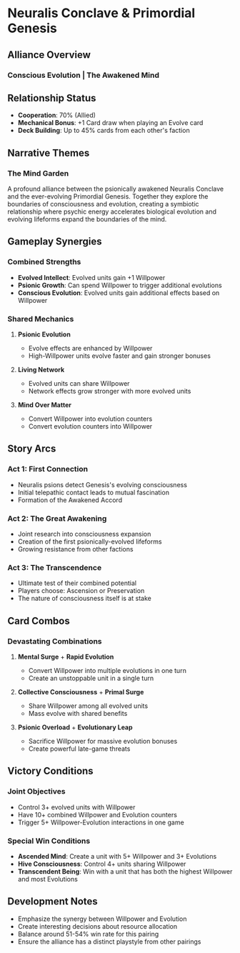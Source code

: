 # Neuralis Conclave & Primordial Genesis

## Alliance Overview

### Conscious Evolution | The Awakened Mind

## Relationship Status

- **Cooperation**: 70% (Allied)
- **Mechanical Bonus**: +1 Card draw when playing an Evolve card
- **Deck Building**: Up to 45% cards from each other's faction

## Narrative Themes

### The Mind Garden

A profound alliance between the psionically awakened Neuralis Conclave and the ever-evolving Primordial Genesis. Together they explore the boundaries of consciousness and evolution, creating a symbiotic relationship where psychic energy accelerates biological evolution and evolving lifeforms expand the boundaries of the mind.

## Gameplay Synergies

### Combined Strengths

- **Evolved Intellect**: Evolved units gain +1 Willpower
- **Psionic Growth**: Can spend Willpower to trigger additional evolutions
- **Conscious Evolution**: Evolved units gain additional effects based on Willpower

### Shared Mechanics

1. **Psionic Evolution**

   - Evolve effects are enhanced by Willpower
   - High-Willpower units evolve faster and gain stronger bonuses

2. **Living Network**

   - Evolved units can share Willpower
   - Network effects grow stronger with more evolved units

3. **Mind Over Matter**

   - Convert Willpower into evolution counters
   - Convert evolution counters into Willpower

## Story Arcs

### Act 1: First Connection

- Neuralis psions detect Genesis's evolving consciousness
- Initial telepathic contact leads to mutual fascination
- Formation of the Awakened Accord

### Act 2: The Great Awakening

- Joint research into consciousness expansion
- Creation of the first psionically-evolved lifeforms
- Growing resistance from other factions

### Act 3: The Transcendence

- Ultimate test of their combined potential
- Players choose: Ascension or Preservation
- The nature of consciousness itself is at stake

## Card Combos

### Devastating Combinations

1. **Mental Surge** + **Rapid Evolution**

   - Convert Willpower into multiple evolutions in one turn
   - Create an unstoppable unit in a single turn

2. **Collective Consciousness** + **Primal Surge**

   - Share Willpower among all evolved units
   - Mass evolve with shared benefits

3. **Psionic Overload** + **Evolutionary Leap**

   - Sacrifice Willpower for massive evolution bonuses
   - Create powerful late-game threats

## Victory Conditions

### Joint Objectives

- Control 3+ evolved units with Willpower
- Have 10+ combined Willpower and Evolution counters
- Trigger 5+ Willpower-Evolution interactions in one game

### Special Win Conditions

- **Ascended Mind**: Create a unit with 5+ Willpower and 3+ Evolutions
- **Hive Consciousness**: Control 4+ units sharing Willpower
- **Transcendent Being**: Win with a unit that has both the highest Willpower and most Evolutions

## Development Notes

- Emphasize the synergy between Willpower and Evolution
- Create interesting decisions about resource allocation
- Balance around 51-54% win rate for this pairing
- Ensure the alliance has a distinct playstyle from other pairings
